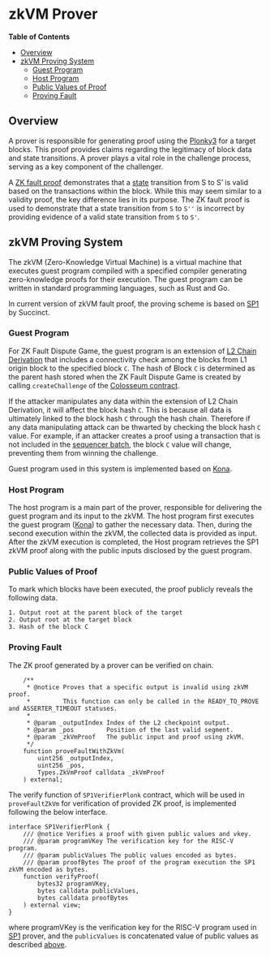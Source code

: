 # zkVM Prover

<!-- START doctoc generated TOC please keep comment here to allow auto update -->
<!-- DON'T EDIT THIS SECTION, INSTEAD RE-RUN doctoc TO UPDATE -->
**Table of Contents**

- [Overview](#overview)
- [zkVM Proving System](#zkvm-proving-system)
  - [Guest Program](#guest-program)
  - [Host Program](#host-program)
  - [Public Values of Proof](#public-values-of-proof)
  - [Proving Fault](#proving-fault)

<!-- END doctoc generated TOC please keep comment here to allow auto update -->

<!-- All glossary references in this file. -->

[g-zk-fault-proof]: ../glossary.md#zk-fault-proof
[g-state]: ../glossary.md#state
[g-l2-chain-derivation]: ../glossary.md#l2-chain-derivation
[g-sequencer-batch]: ../glossary.md#sequencer-batch
[g-colosseum-contract]: ../glossary.md#colosseum-contract

## Overview

A prover is responsible for generating proof using the [Plonky3](https://github.com/Plonky3/Plonky3/)
for a target blocks. This proof provides claims regarding the legitimacy of block data and state transitions.
A prover plays a vital role in the challenge process, serving as a key component of the challenger.

A [ZK fault proof][g-zk-fault-proof] demonstrates that a [state][g-state] transition from S to S’ is valid based on the
transactions within the block. While this may seem similar to a validity proof, the key difference lies in its
purpose. The ZK fault proof is used to demonstrate that a state transition from `S` to `S''` is incorrect by
providing evidence of a valid state transition from `S` to `S'`.

## zkVM Proving System

The zkVM (Zero-Knowledge Virtual Machine) is a virtual machine that executes guest program compiled with a specified
compiler generating zero-knowledge proofs for their execution. The guest program can be written in standard programming
languages, such as Rust and Go.

In current version of zkVM fault proof, the proving scheme is based on [SP1] by Succinct.

[SP1]: https://github.com/succinctlabs/sp1

### Guest Program

For ZK Fault Dispute Game, the guest program is an extension of [L2 Chain Derivation][g-l2-chain-derivation] that
includes a connectivity check among the blocks from L1 origin block to the specified block `C`. The hash of Block
`C` is determined as the parent hash stored when the ZK Fault Dispute Game is created by calling `createChallenge` of
the [Colosseum contract][g-colosseum-contract].

If the attacker manipulates any data within the extension of L2 Chain Derivation, it will affect the block hash `C`.
This is because all data is ultimately linked to the block hash `C` through the hash chain. Therefore if any data
manipulating attack can be thwarted by checking the block hash `C` value. For example, if an attacker creates a proof
using a transaction that is not included in the [sequencer batch][g-sequencer-batch], the block `C` value will change,
preventing them from winning the challenge.

Guest program used in this system is implemented based on [Kona].

[Kona]: https://github.com/anton-rs/kona

### Host Program

The host program is a main part of the prover, responsible for delivering the guest program and its input to the zkVM.
The host program first executes the guest program ([Kona]) to gather the necessary data. Then, during the second
execution within the zkVM, the collected data is provided as input. After the zkVM execution is completed, the Host
program retrieves the SP1 zkVM proof along with the public inputs disclosed by the guest program.

### Public Values of Proof

To mark which blocks have been executed, the proof publicly reveals the following data.

``` plain
1. Output root at the parent block of the target
2. Output root at the target block
3. Hash of the block C
```

### Proving Fault

The ZK proof generated by a prover can be verified on chain.

```solidity
    /**
     * @notice Proves that a specific output is invalid using zkVM proof.
     *         This function can only be called in the READY_TO_PROVE and ASSERTER_TIMEOUT statuses.
     *
     * @param _outputIndex Index of the L2 checkpoint output.
     * @param _pos         Position of the last valid segment.
     * @param _zkVmProof   The public input and proof using zkVM.
     */
    function proveFaultWithZkVm(
        uint256 _outputIndex,
        uint256 _pos,
        Types.ZkVmProof calldata _zkVmProof
    ) external;
```

The verify function of `SP1VerifierPlonk` contract, which will be used in `proveFaultZkVm` for verification of provided
ZK proof, is implemented following the below interface.

```solidity
interface SP1VerifierPlonk {
    /// @notice Verifies a proof with given public values and vkey.
    /// @param programVKey The verification key for the RISC-V program.
    /// @param publicValues The public values encoded as bytes.
    /// @param proofBytes The proof of the program execution the SP1 zkVM encoded as bytes.
    function verifyProof(
        bytes32 programVKey,
        bytes calldata publicValues,
        bytes calldata proofBytes
    ) external view;
}
```

where programVKey is the verification key for the RISC-V program used in [SP1] prover, and
the `publicValues` is concatenated value of public values as described [above](#public-values-of-proof).
